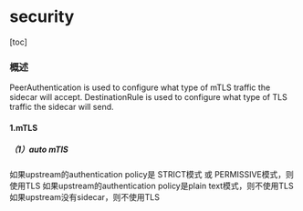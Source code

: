 # security

[toc]

### 概述

PeerAuthentication is used to configure what type of mTLS traffic the sidecar will accept.
DestinationRule is used to configure what type of TLS traffic the sidecar will send.

#### 1.mTLS

##### （1）auto mTlS
如果upstream的authentication policy是 STRICT模式 或 PERMISSIVE模式，则使用TLS
如果upstream的authentication policy是plain text模式，则不使用TLS
如果upstream没有sidecar，则不使用TLS
